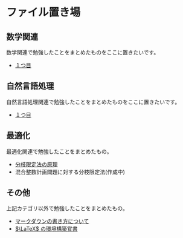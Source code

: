# ファイル置き場

## 数学関連

数学関連で勉強したことをまとめたものをここに置きたいです。

- [１つ目](./math/math_articla1.html)

## 自然言語処理

自然言語処理関連で勉強したことをまとめたものをここに置きたいです。

- [１つ目](./NLP/NLP_articla1.html)

## 最適化

最適化関連で勉強したことをまとめたもの。

- [分枝限定法の原理](./OPT/2025-05-04-bandbprinciple.html)
- 混合整数計画問題に対する分枝限定法(作成中) <!-- [混合整数計画問題に対する分枝限定法](./OPT/2025-05-03-bandb.html) -->

## その他

上記カテゴリ以外で勉強したことをまとめたもの。

- [マークダウンの書き方について](./others/markdown_test.html)
- [$\LaTeX$ の環境構築覚書](./others/2025-05-03-settinglatex.html)
